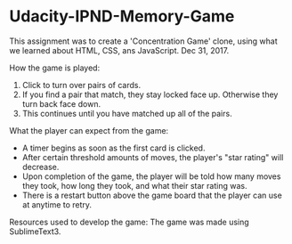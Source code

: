 # Udacity-IPND-Memory-Game
This assignment was to create a 'Concentration Game' clone, using what we learned about HTML, CSS, ans JavaScript.
Dec 31, 2017.

How the game is played:
  1. Click to turn over pairs of cards.
  2. If you find a pair that match, they stay locked face up.  Otherwise they turn back face down.
  3. This continues until you have matched up all of the pairs.

What the player can expect from the game:
  - A timer begins as soon as the first card is clicked.
  - After certain threshold amounts of moves, the player's "star rating" will decrease.
  - Upon completion of the game, the player will be told how many moves they took, how long they took, and what their star rating was.
  - There is a restart button above the game board that the player can use at anytime to retry.

Resources used to develop the game:
  The game was made using SublimeText3.

  
